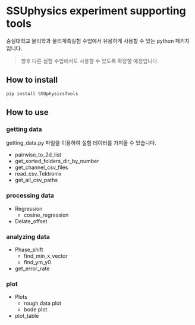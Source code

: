 # SSUphysics experiment supporting tools
숭실대학교 물리학과 물리계측실험 수업에서 유용하게 사용할 수 있는 python 페키지입니다.

> 향후 다른 실험 수업에서도 사용할 수 있도록 확장할 예정입니다.

## How to install
```zsh
pip install SSUphysicsTools
```

## How to use
### getting data
getting_data.py 파일을 이용하여 실험 데이터를 가져올 수 있습니다.
- pairwise_to_2d_list
- get_sorted_folders_dir_by_number
- get_channel_csv_files
- read_csv_Tektronix
- get_all_csv_paths
### processing data
- Regression
    - cosine_regression
- Delate_offset
### analyzing data
- Phase_shift
    - find_min_x_vector
    - find_ym_y0
- get_error_rate
### plot
- Plots
    - rough data plot
    - bode plot
- plot_table